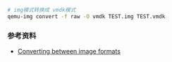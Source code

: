 

```bash
# img模式转换成 vmdk模式
qemu-img convert -f raw -O vmdk TEST.img TEST.vmdk
```







### 参考资料

* [Converting between image formats](https://docs.openstack.org/image-guide/convert-images.html)
